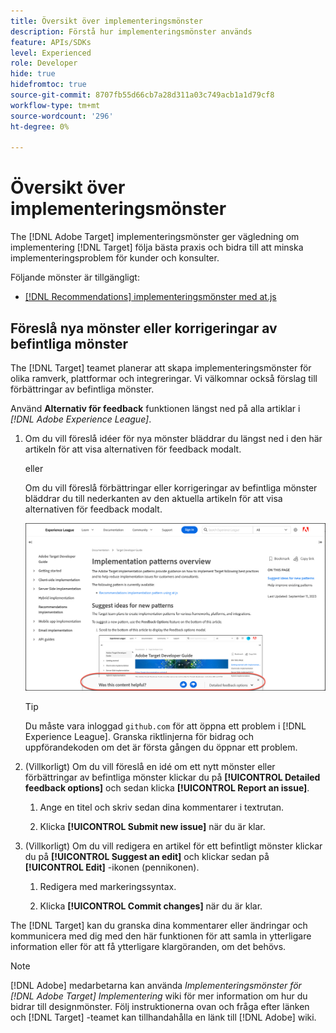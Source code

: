 ```yaml
---
title: Översikt över implementeringsmönster
description: Förstå hur implementeringsmönster används
feature: APIs/SDKs
level: Experienced
role: Developer
hide: true
hidefromtoc: true
source-git-commit: 8707fb55d66cb7a28d311a03c749acb1a1d79cf8
workflow-type: tm+mt
source-wordcount: '296'
ht-degree: 0%

---
```


# Översikt över implementeringsmönster

The [!DNL Adobe Target] implementeringsmönster ger vägledning om implementering [!DNL Target] följa bästa praxis och bidra till att minska implementeringsproblem för kunder och konsulter.

Följande mönster är tillgängligt:

* [[!DNL Recommendations] implementeringsmönster med at.js](/help/dev/patterns/recs-atjs/recs-implementation-pattern-atjs.md)

## Föreslå nya mönster eller korrigeringar av befintliga mönster

The [!DNL Target] teamet planerar att skapa implementeringsmönster för olika ramverk, plattformar och integreringar. Vi välkomnar också förslag till förbättringar av befintliga mönster.

Använd **Alternativ för feedback** funktionen längst ned på alla artiklar i *[!DNL Adobe Experience League]*.

1. Om du vill föreslå idéer för nya mönster bläddrar du längst ned i den här artikeln för att visa alternativen för feedback modalt.

   eller

   Om du vill föreslå förbättringar eller korrigeringar av befintliga mönster bläddrar du till nederkanten av den aktuella artikeln för att visa alternativen för feedback modalt.

   ![Modell för feedbackalternativ i Experience League](/help/dev/patterns/assets/feedback-options.png)

   >[!TIP]
   >
   >Du måste vara inloggad `github.com` för att öppna ett problem i [!DNL Experience League]. Granska riktlinjerna för bidrag och uppförandekoden om det är första gången du öppnar ett problem.

1. (Villkorligt) Om du vill föreslå en idé om ett nytt mönster eller förbättringar av befintliga mönster klickar du på **[!UICONTROL Detailed feedback options]** och sedan klicka **[!UICONTROL Report an issue]**.

   1. Ange en titel och skriv sedan dina kommentarer i textrutan.

   1. Klicka **[!UICONTROL Submit new issue]** när du är klar.

1. (Villkorligt) Om du vill redigera en artikel för ett befintligt mönster klickar du på **[!UICONTROL Suggest an edit]** och klickar sedan på **[!UICONTROL Edit]** -ikonen (pennikonen).

   1. Redigera med markeringssyntax.

   1. Klicka **[!UICONTROL Commit changes]** när du är klar.

The [!DNL Target] kan du granska dina kommentarer eller ändringar och kommunicera med dig med den här funktionen för att samla in ytterligare information eller för att få ytterligare klargöranden, om det behövs.

>[!NOTE]
>
>[!DNL Adobe] medarbetarna kan använda *Implementeringsmönster för [!DNL Adobe Target] Implementering* wiki för mer information om hur du bidrar till designmönster. Följ instruktionerna ovan och fråga efter länken och [!DNL Target] -teamet kan tillhandahålla en länk till [!DNL Adobe] wiki.













